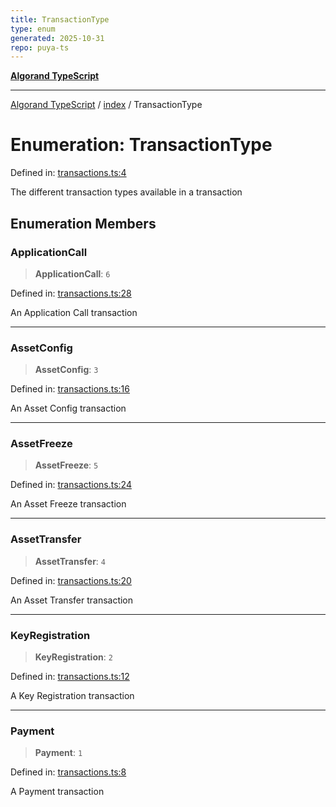 ```yaml
---
title: TransactionType
type: enum
generated: 2025-10-31
repo: puya-ts
---
```

[**Algorand TypeScript**](../../README.md)

***

[Algorand TypeScript](../../modules.md) / [index](../README.md) / TransactionType

# Enumeration: TransactionType

Defined in: [transactions.ts:4](https://github.com/algorandfoundation/puya-ts/blob/main/packages/algo-ts/src/transactions.ts#L4)

The different transaction types available in a transaction

## Enumeration Members

### ApplicationCall

> **ApplicationCall**: `6`

Defined in: [transactions.ts:28](https://github.com/algorandfoundation/puya-ts/blob/main/packages/algo-ts/src/transactions.ts#L28)

An Application Call transaction

***

### AssetConfig

> **AssetConfig**: `3`

Defined in: [transactions.ts:16](https://github.com/algorandfoundation/puya-ts/blob/main/packages/algo-ts/src/transactions.ts#L16)

An Asset Config transaction

***

### AssetFreeze

> **AssetFreeze**: `5`

Defined in: [transactions.ts:24](https://github.com/algorandfoundation/puya-ts/blob/main/packages/algo-ts/src/transactions.ts#L24)

An Asset Freeze transaction

***

### AssetTransfer

> **AssetTransfer**: `4`

Defined in: [transactions.ts:20](https://github.com/algorandfoundation/puya-ts/blob/main/packages/algo-ts/src/transactions.ts#L20)

An Asset Transfer transaction

***

### KeyRegistration

> **KeyRegistration**: `2`

Defined in: [transactions.ts:12](https://github.com/algorandfoundation/puya-ts/blob/main/packages/algo-ts/src/transactions.ts#L12)

A Key Registration transaction

***

### Payment

> **Payment**: `1`

Defined in: [transactions.ts:8](https://github.com/algorandfoundation/puya-ts/blob/main/packages/algo-ts/src/transactions.ts#L8)

A Payment transaction
